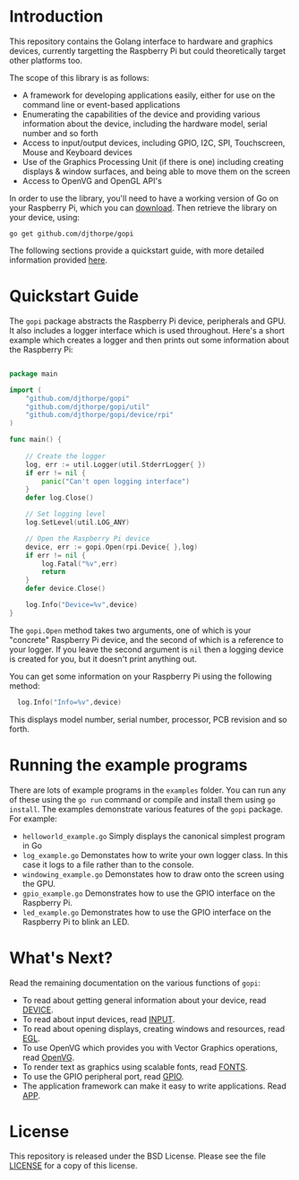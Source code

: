 # Introduction

This repository contains the Golang interface to hardware and graphics devices,
currently targetting the Raspberry Pi but could theoretically target other
platforms too.

The scope of this library is as follows:

  * A framework for developing applications easily, either for use on
    the command line or event-based applications
  * Enumerating the capabilities of the device and providing various
    information about the device, including the hardware model, serial number
    and so forth
  * Access to input/output devices, including GPIO, I2C, SPI, Touchscreen,
    Mouse and Keyboard devices
  * Use of the Graphics Processing Unit (if there is one) including creating
    displays & window surfaces, and being able to move them on the screen
  * Access to OpenVG and OpenGL API's

In order to use the library, you'll need to have a working version of Go on 
your Raspberry Pi, which you can [download](https://golang.org/dl/). Then 
retrieve the library on your device, using:

```
go get github.com/djthorpe/gopi
```

The following sections provide a quickstart guide, with more detailed 
information provided [here](https://godoc.org/github.com/djthorpe/gopi).

# Quickstart Guide

The `gopi` package abstracts the Raspberry Pi device, peripherals and GPU. It
also includes a logger interface which is used throughout. Here's a short 
example which creates a logger and then prints out some information about 
the Raspberry Pi:

```go

package main

import (
	"github.com/djthorpe/gopi"
	"github.com/djthorpe/gopi/util"
	"github.com/djthorpe/gopi/device/rpi"
)

func main() {
	
	// Create the logger
	log, err := util.Logger(util.StderrLogger{ })
	if err != nil {
		panic("Can't open logging interface")
	}
	defer log.Close()

	// Set logging level
	log.SetLevel(util.LOG_ANY)

	// Open the Raspberry Pi device
	device, err := gopi.Open(rpi.Device{ },log)
	if err != nil {
		log.Fatal("%v",err)
		return
	}
	defer device.Close()

	log.Info("Device=%v",device)
}

```
The `gopi.Open` method takes two arguments, one of which is your "concrete"
Raspberry Pi device, and the second of which is a reference to your logger.
If you leave the second argument is `nil` then a logging device is created
for you, but it doesn't print anything out.

You can get some information on your Raspberry Pi using the following method:

```go
  log.Info("Info=%v",device)
```

This displays model number, serial number, processor, PCB revision and
so forth.

# Running the example programs

There are lots of example programs in the `examples` folder. You can run any
of these using the `go run` command or compile and install them using `go install`.
The examples demonstrate various features of the `gopi` package. For example:

  * `helloworld_example.go` Simply displays the canonical simplest program in Go
  * `log_example.go` Demonstates how to write your own logger class. In this case
      it logs to a file rather than to the console.
  * `windowing_example.go` Demonstates how to draw onto the screen using the
      GPU.
  * `gpio_example.go` Demonstrates how to use the GPIO interface on the Raspberry Pi.
  * `led_example.go` Demonstrates how to use the GPIO interface on the Raspberry Pi
	to blink an LED.

# What's Next?

Read the remaining documentation on the various functions of `gopi`:

  * To read about getting general information about your device, read [DEVICE](doc/DEVICE.md).
  * To read about input devices, read [INPUT](doc/INPUT.md).
  * To read about opening displays, creating windows and resources, read [EGL](doc/EGL.md).
  * To use OpenVG which provides you with Vector Graphics operations, read [OpenVG](doc/OpenVG.md).
  * To render text as graphics using scalable fonts, read [FONTS](doc/FONTS.md).
  * To use the GPIO peripheral port, read [GPIO](doc/GPIO.md).
  * The application framework can make it easy to write applications. Read [APP](doc/APP.md).

# License

This repository is released under the BSD License. Please see the file
[LICENSE](LICENSE.md) for a copy of this license.

